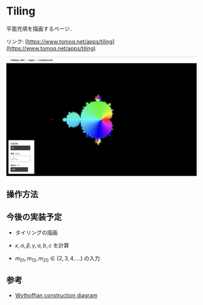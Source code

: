 # Tiling

平面充填を描画するページ．

リンク: [https://www.tomoq.net/apps/tiling](https://www.tomoq.net/apps/tiling)

![スクリーンショット](./ss.png)

## 操作方法

## 今後の実装予定

- タイリングの描画

- $\kappa, \alpha, \beta, \gamma, a, b, c$ を計算

- $m_{01}, m_{12}, m_{20} \in\left\{2,3,4,\ldots\right\}$ の入力

## 参考

- [Wythoffian construction diagram](https://en.wikipedia.org/wiki/File:Wythoffian_construction_diagram.svg)
